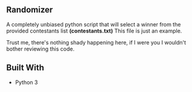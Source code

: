 ## Randomizer

A completely unbiased python script that will select a winner from the provided contestants list **(contestants.txt)** This file is just an example.
 
Trust me, there's nothing shady happening here, if I were you I wouldn't bother reviewing this code.

## Built With

* Python 3

